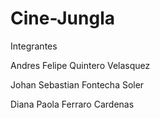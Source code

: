 # Cine-Jungla

Integrantes

Andres Felipe Quintero Velasquez

Johan Sebastian Fontecha Soler

Diana Paola Ferraro Cardenas

